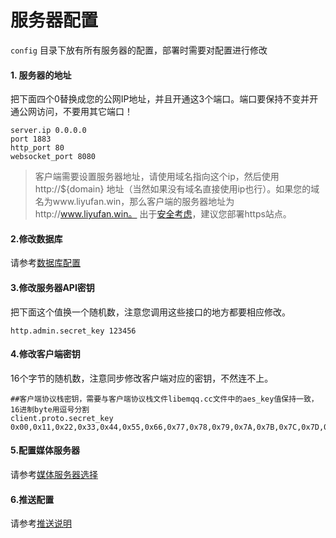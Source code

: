# 服务器配置

```config``` 目录下放有所有服务器的配置，部署时需要对配置进行修改

#### 1. 服务器的地址
把下面四个0替换成您的公网IP地址，并且开通这3个端口。端口要保持不变并开通公网访问，不要用其它端口！

```
server.ip 0.0.0.0
port 1883
http_port 80
websocket_port 8080
```
> 客户端需要设置服务器地址，请使用域名指向这个ip，然后使用http://${domain} 地址（当然如果没有域名直接使用ip也行）。如果您的域名为www.liyufan.win，那么客户端的服务器地址为http://www.liyufan.win。 出于[安全考虑](./api_description.md#安全防护)，建议您部署https站点。

#### 2.修改数据库
请参考[数据库配置](./db_config.md)

#### 3.修改服务器API密钥
把下面这个值换一个随机数，注意您调用这些接口的地方都要相应修改。
```
http.admin.secret_key 123456
```

#### 4.修改客户端密钥
16个字节的随机数，注意同步修改客户端对应的密钥，不然连不上。
```
##客户端协议栈密钥，需要与客户端协议栈文件libemqq.cc文件中的aes_key值保持一致，16进制byte用逗号分割
client.proto.secret_key 0x00,0x11,0x22,0x33,0x44,0x55,0x66,0x77,0x78,0x79,0x7A,0x7B,0x7C,0x7D,0x7E,0x7F

```

#### 5.配置媒体服务器
请参考[媒体服务器选择](./media_server.md)

#### 6.推送配置
请参考[推送说明](.push_config.md)
